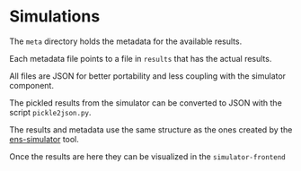 # Simulations

The `meta` directory holds the metadata for the available results.

Each metadata file points to a file in `results` that has the actual results.

All files are JSON for better portability and less coupling with the simulator component.

The pickled results from the simulator can be converted to JSON with the script `pickle2json.py`.

The results and metadata use the same structure as the ones created by the [ens-simulator](https://github.com/ensuro/ens-simulator) tool.

Once the results are here they can be visualized in the `simulator-frontend`
